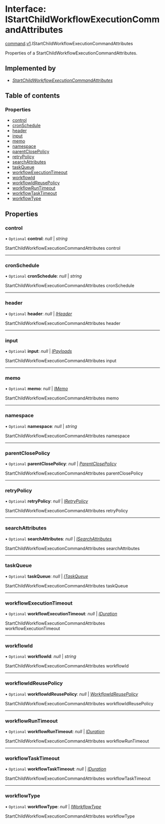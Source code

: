 # Interface: IStartChildWorkflowExecutionCommandAttributes

[command](../modules/proto.temporal.api.command.md).[v1](../modules/proto.temporal.api.command.v1.md).IStartChildWorkflowExecutionCommandAttributes

Properties of a StartChildWorkflowExecutionCommandAttributes.

## Implemented by

* [*StartChildWorkflowExecutionCommandAttributes*](../classes/proto.temporal.api.command.v1.startchildworkflowexecutioncommandattributes.md)

## Table of contents

### Properties

- [control](proto.temporal.api.command.v1.istartchildworkflowexecutioncommandattributes.md#control)
- [cronSchedule](proto.temporal.api.command.v1.istartchildworkflowexecutioncommandattributes.md#cronschedule)
- [header](proto.temporal.api.command.v1.istartchildworkflowexecutioncommandattributes.md#header)
- [input](proto.temporal.api.command.v1.istartchildworkflowexecutioncommandattributes.md#input)
- [memo](proto.temporal.api.command.v1.istartchildworkflowexecutioncommandattributes.md#memo)
- [namespace](proto.temporal.api.command.v1.istartchildworkflowexecutioncommandattributes.md#namespace)
- [parentClosePolicy](proto.temporal.api.command.v1.istartchildworkflowexecutioncommandattributes.md#parentclosepolicy)
- [retryPolicy](proto.temporal.api.command.v1.istartchildworkflowexecutioncommandattributes.md#retrypolicy)
- [searchAttributes](proto.temporal.api.command.v1.istartchildworkflowexecutioncommandattributes.md#searchattributes)
- [taskQueue](proto.temporal.api.command.v1.istartchildworkflowexecutioncommandattributes.md#taskqueue)
- [workflowExecutionTimeout](proto.temporal.api.command.v1.istartchildworkflowexecutioncommandattributes.md#workflowexecutiontimeout)
- [workflowId](proto.temporal.api.command.v1.istartchildworkflowexecutioncommandattributes.md#workflowid)
- [workflowIdReusePolicy](proto.temporal.api.command.v1.istartchildworkflowexecutioncommandattributes.md#workflowidreusepolicy)
- [workflowRunTimeout](proto.temporal.api.command.v1.istartchildworkflowexecutioncommandattributes.md#workflowruntimeout)
- [workflowTaskTimeout](proto.temporal.api.command.v1.istartchildworkflowexecutioncommandattributes.md#workflowtasktimeout)
- [workflowType](proto.temporal.api.command.v1.istartchildworkflowexecutioncommandattributes.md#workflowtype)

## Properties

### control

• `Optional` **control**: *null* \| *string*

StartChildWorkflowExecutionCommandAttributes control

___

### cronSchedule

• `Optional` **cronSchedule**: *null* \| *string*

StartChildWorkflowExecutionCommandAttributes cronSchedule

___

### header

• `Optional` **header**: *null* \| [*IHeader*](proto.temporal.api.common.v1.iheader.md)

StartChildWorkflowExecutionCommandAttributes header

___

### input

• `Optional` **input**: *null* \| [*IPayloads*](proto.temporal.api.common.v1.ipayloads.md)

StartChildWorkflowExecutionCommandAttributes input

___

### memo

• `Optional` **memo**: *null* \| [*IMemo*](proto.temporal.api.common.v1.imemo.md)

StartChildWorkflowExecutionCommandAttributes memo

___

### namespace

• `Optional` **namespace**: *null* \| *string*

StartChildWorkflowExecutionCommandAttributes namespace

___

### parentClosePolicy

• `Optional` **parentClosePolicy**: *null* \| [*ParentClosePolicy*](../enums/proto.temporal.api.enums.v1.parentclosepolicy.md)

StartChildWorkflowExecutionCommandAttributes parentClosePolicy

___

### retryPolicy

• `Optional` **retryPolicy**: *null* \| [*IRetryPolicy*](proto.temporal.api.common.v1.iretrypolicy.md)

StartChildWorkflowExecutionCommandAttributes retryPolicy

___

### searchAttributes

• `Optional` **searchAttributes**: *null* \| [*ISearchAttributes*](proto.temporal.api.common.v1.isearchattributes.md)

StartChildWorkflowExecutionCommandAttributes searchAttributes

___

### taskQueue

• `Optional` **taskQueue**: *null* \| [*ITaskQueue*](proto.temporal.api.taskqueue.v1.itaskqueue.md)

StartChildWorkflowExecutionCommandAttributes taskQueue

___

### workflowExecutionTimeout

• `Optional` **workflowExecutionTimeout**: *null* \| [*IDuration*](proto.google.protobuf.iduration.md)

StartChildWorkflowExecutionCommandAttributes workflowExecutionTimeout

___

### workflowId

• `Optional` **workflowId**: *null* \| *string*

StartChildWorkflowExecutionCommandAttributes workflowId

___

### workflowIdReusePolicy

• `Optional` **workflowIdReusePolicy**: *null* \| [*WorkflowIdReusePolicy*](../enums/proto.temporal.api.enums.v1.workflowidreusepolicy.md)

StartChildWorkflowExecutionCommandAttributes workflowIdReusePolicy

___

### workflowRunTimeout

• `Optional` **workflowRunTimeout**: *null* \| [*IDuration*](proto.google.protobuf.iduration.md)

StartChildWorkflowExecutionCommandAttributes workflowRunTimeout

___

### workflowTaskTimeout

• `Optional` **workflowTaskTimeout**: *null* \| [*IDuration*](proto.google.protobuf.iduration.md)

StartChildWorkflowExecutionCommandAttributes workflowTaskTimeout

___

### workflowType

• `Optional` **workflowType**: *null* \| [*IWorkflowType*](proto.temporal.api.common.v1.iworkflowtype.md)

StartChildWorkflowExecutionCommandAttributes workflowType

